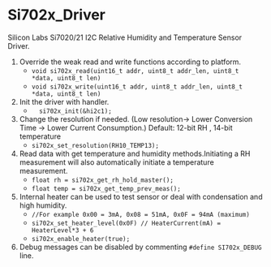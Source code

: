 # Si702x_Driver
Silicon Labs Si7020/21 I2C Relative Humidity and Temperature Sensor Driver.
1. Override the weak read and write functions according to platform.
    *   ```void si702x_read(uint16_t addr, uint8_t addr_len, uint8_t *data, uint8_t len)```
    *   ```void si702x_write(uint16_t addr, uint8_t addr_len, uint8_t *data, uint8_t len)```
1. Init the driver with handler.
    * ```  si702x_init(&hi2c1);```
1. Change the resolution if needed. (Low resolution-> Lower Conversion Time -> Lower Current Consumption.) Default: 12-bit RH , 14-bit temperature
    * ```si702x_set_resolution(RH10_TEMP13);```
1.  Read data with get temperature and humidity methods.Initiating a RH measurement will also automatically initiate a temperature measurement.
    * ```float rh = si702x_get_rh_hold_master();```
    * ```float temp = si702x_get_temp_prev_meas();```
1. Internal heater can be used to test sensor or deal with condensation and high humidity.
    * ```//For example 0x00 = 3mA, 0x08 = 51mA, 0x0F = 94mA (maximum) ```   
    * ```si702x_set_heater_level(0x0F) // HeaterCurrent(mA) = HeaterLevel*3 + 6 ```
    * ```si702x_enable_heater(true); ```
1. Debug messages can be disabled by commenting ```#define SI702x_DEBUG``` line.


